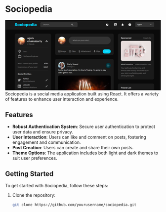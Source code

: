 # Sociopedia
![Sociopedia](client/public/assets/image.png)
Sociopedia is a social media application built using React. It offers a variety of features to enhance user interaction and experience.

## Features

- **Robust Authentication System**: Secure user authentication to protect user data and ensure privacy.
- **User Interaction**: Users can like and comment on posts, fostering engagement and communication.
- **Post Creation**: Users can create and share their own posts.
- **Theme Options**: The application includes both light and dark themes to suit user preferences.

## Getting Started

To get started with Sociopedia, follow these steps:

1. Clone the repository:
   ```bash
   git clone https://github.com/yourusername/sociopedia.git
